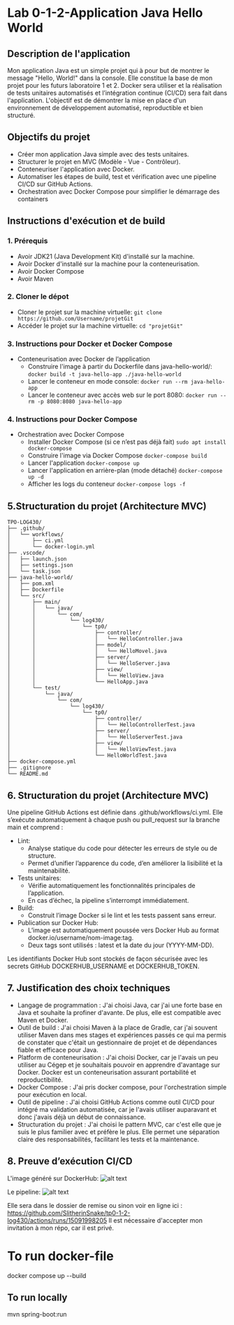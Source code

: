 # Lab 0-1-2-Application Java Hello World
## Description de l'application
Mon application Java est un simple projet qui à pour but de montrer le message "Hello, World!" dans la console. Elle constitue la base de mon projet pour les futurs laboratoire 1 et 2. Docker sera utiliser et la réalisation de tests unitaires automatisés et l’intégration continue (CI/CD) sera fait dans l'application. L'objectif est de démontrer la mise en place d'un environnement de développement automatisé, reproductible et bien structuré.
## Objectifs du projet
- Créer mon application Java simple avec des tests unitaires.
- Structurer le projet en MVC (Modèle - Vue - Contrôleur).
- Conteneuriser l'application avec Docker.
- Automatiser les étapes de build, test et vérification avec une pipeline CI/CD sur GitHub Actions.
- Orchestration avec Docker Compose pour simplifier le démarrage des containers
## Instructions d'exécution et de build
### 1. Prérequis 
- Avoir JDK21 (Java Development Kit) d'installé sur la machine.
- Avoir Docker d'installé sur la machine pour la conteneurisation.
- Avoir Docker Compose
- Avoir Maven
### 2. Cloner le dépot
- Cloner le projet sur la machine virtuelle:
```git clone https://github.com/Username/projetGit```
- Accéder le projet sur la machine virtuelle:
```cd "projetGit"```
### 3. Instructions pour Docker et Docker Compose
- Conteneurisation avec Docker de l’application
  - Construire l'image à partir du Dockerfile dans java-hello-world/:
```docker build -t java-hello-app ./java-hello-world```
  -  Lancer le conteneur en mode console:
```docker run --rm java-hello-app```
  - Lancer le conteneur avec accès web sur le port 8080:
```docker run --rm -p 8080:8080 java-hello-app```
### 4. Instructions pour Docker Compose
- Orchestration avec Docker Compose
  - Installer Docker Compose (si ce n’est pas déjà fait)
```sudo apt install docker-compose```
  - Construire l'image via Docker Compose
```docker-compose build```
  - Lancer l'application
```docker-compose up```
  - Lancer l'application en arrière-plan (mode détaché)
```docker-compose up -d```
  - Afficher les logs du conteneur
```docker-compose logs -f```
## 5.Structuration du projet (Architecture MVC)
```
TPO-LOG430/
├── .github/
│   └── workflows/
│       ├── ci.yml
│       └── docker-login.yml
├── .vscode/
│   ├── launch.json
│   ├── settings.json
│   └── task.json
├── java-hello-world/
│   ├── pom.xml
│   ├── Dockerfile
│   └── src/
│       ├── main/
│       │   └── java/
│       │       └── com/
│       │           └── log430/
│       │               └── tp0/
│       │                   ├── controller/
│       │                   │   └── HelloController.java
│       │                   ├── model/
│       │                   │   └── HelloMovel.java
│       │                   ├── server/
│       │                   │   └── HelloServer.java
│       │                   ├── view/
│       │                   │   └── HelloView.java
│       │                   └── HelloApp.java
│       └── test/
│           └── java/
│               └── com/
│                   └── log430/
│                       └── tp0/
│                           ├── controller/
│                           │   └── HelloControllerTest.java
│                           ├── server/
│                           │   └── HelloServerTest.java
│                           ├── view/
│                           │   └── HelloViewTest.java
│                           └── HelloWorldTest.java
├── docker-compose.yml
├── .gitignore
└── README.md
```
## 6. Structuration du projet (Architecture MVC)
Une pipeline GitHub Actions est définie dans .github/workflows/ci.yml. Elle s’exécute automatiquement à chaque push ou pull_request sur la branche main et comprend :
- Lint:
  - Analyse statique du code pour détecter les erreurs de style ou de structure.
  - Permet d’unifier l’apparence du code, d’en améliorer la lisibilité et la maintenabilité.
- Tests unitaires:
  - Vérifie automatiquement les fonctionnalités principales de l’application.
  - En cas d’échec, la pipeline s’interrompt immédiatement.
- Build:
  - Construit l’image Docker si le lint et les tests passent sans erreur.
- Publication sur Docker Hub:
  - L’image est automatiquement poussée vers Docker Hub au format docker.io/username/nom-image:tag.
  - Deux tags sont utilisés : latest et la date du jour (YYYY-MM-DD).

Les identifiants Docker Hub sont stockés de façon sécurisée avec les secrets GitHub DOCKERHUB_USERNAME et DOCKERHUB_TOKEN.

## 7. Justification des choix techniques
- Langage de programmation : J'ai choisi Java, car j'ai une forte base en Java et souhaite la profiner d'avante. De plus, elle est compatible avec Maven et Docker.
- Outil de build :  J'ai choisi Maven à la place de Gradle, car j'ai souvent utiliser Maven dans mes stages et expériences passés ce qui ma permis de constater que c'était un gestionnaire de projet et de dépendances fiable et efficace pour Java.
- Platform de conteneurisation : J'ai choisi Docker, car je l'avais un peu utiliser au Cégep et je souhaitais pouvoir en apprendre d'avantage sur Docker. Docker est un conteneurisation assurant portabilité et reproductibilité.
- Docker Compose : J'ai pris docker compose, pour l'orchestration simple pour exécution en local.
- Outil de pipeline : J'ai choisi GitHub Actions comme outil CI/CD pour intégré ma validation automatisée, car je l'avais utiliser auparavant et donc j'avais déjà un début de connaissance.
- Structuration du projet : J'ai choisi le pattern MVC, car c'est elle que je suis le plus familier avec et préfère le plus. Elle permet une séparation claire des responsabilités, facilitant les tests et la maintenance.

## 8. Preuve d’exécution CI/CD
L'image généré sur DockerHub: ![alt text](image.png)

Le pipeline: ![alt text](image-1.png)

Elle sera dans le dossier de remise ou sinon voir en ligne ici : https://github.com/SlitherinSnake/tp0-1-2-log430/actions/runs/15091998205 Il est nécessaire d'accepter mon invitation à mon répo, car il est privé. 

# To run docker-file 

docker compose up --build

## To run locally

mvn spring-boot:run
